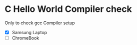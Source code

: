 # C Hello World Compiler check

Only to check gcc Compiler setup

- [x] Samsung Laptop
- [ ] ChromeBook
